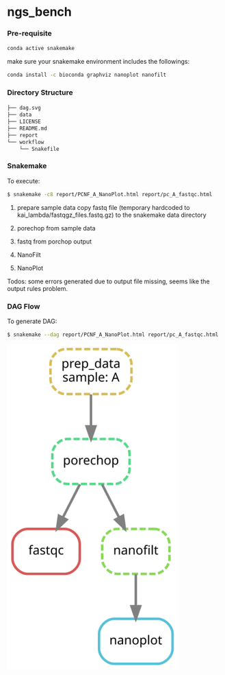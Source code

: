 # ngs_bench
### Pre-requisite
```bash
conda active snakemake 
```
make sure your snakemake environment includes the followings:
```bash
conda install -c bioconda graphviz nanoplot nanofilt
```

### Directory Structure

```
├── dag.svg
├── data
├── LICENSE
├── README.md
├── report
└── workflow
    └── Snakefile
```

### Snakemake
To execute:
```bash
$ snakemake -c8 report/PCNF_A_NanoPlot.html report/pc_A_fastqc.html 
```

1. prepare sample data
   copy fastq file (temporary hardcoded to kai_lambda/fastqgz_files.fastq.gz) to the snakemake data directory

2. porechop from sample data

3. fastq from porchop output

4. NanoFilt 

5. NanoPlot

Todos: some errors generated due to output file missing, seems like the output rules problem.


### DAG Flow
To generate DAG:
```bash
$ snakemake --dag report/PCNF_A_NanoPlot.html report/pc_A_fastqc.html | dot -Tsvg > dag.svg
 ```
<p align="left"><img src="dag.svg" alt="DAG" width="400"></p>


